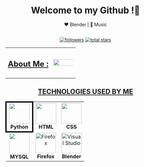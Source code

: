<div align="center">

# Welcome to my Github !👋
</div>
<div align="center">
    ❤️ Blender | 💙 Music
</div>
<br />
<p align="center">
        <a href="https://github.com/MuskanBajetha?tab=followers">
         <img alt="followers" title="Follow me on Github" src="https://custom-icon-badges.demolab.com/github/followers/MuskanBajetha?color=236ad3&labelColor=1155ba&style=for-the-badge&logo=person-add&label=Follow&logoColor=white"/></a>
        <a href="https://github.com/MuskanBajetha?tab=repositories&sort=stargazers">
         <img alt="total stars" title="Total stars on GitHub" src="https://custom-icon-badges.demolab.com/github/stars/MuskanBajetha?color=55960c&style=for-the-badge&labelColor=488207&logo=star"/></a>
</p>

<table>
<tr>
    <td width="65%">
                            <b>
                                <u><h2> About Me :</h2> </u>
                            </b>
                    <h3>
                    </h3>
    </td>
    <td width="35%">
        <img align="right" src='https://i.imgflip.com/3sgyzj.jpg' height="180%" width="250%" >
    </td>
</tr>
</table>

<div align="center">
        <u><h2> TECHNOLOGIES USED BY ME </h2></u> 
</div>

<div align="center">
<table>
<tr>
    <td align="center" style="border: 4px solid black;">
        <img height="64px" width="64px" src="https://cdn.svgporn.com/logos/python.svg"><br>
        <span><strong>Python</strong></span>
    </td>
    <td align="center">
        <img height="64px" width="64px" src="https://cdn.svgporn.com/logos/html-5.svg"><br>
        <span><strong>HTML</strong></span>
    </td>
    <td align="center">
        <img height="64px" width="64px" src="https://cdn.svgporn.com/logos/css-3.svg"><br>
        <span><strong>CSS</strong></span>
    </td>
</tr>
<tr>
    <td align="center">
        <img height="64px" width="64px" src="https://cdn.svgporn.com/logos/mysql.svg"><br>
        <span><strong>MYSQL</strong></span> 
    </td>
    <td align="center">
        <img height="64px" width="64px" alt="Firefox" src="https://cdn.svgporn.com/logos/firefox.svg"><br>
        <span><strong>Firefox</strong></span>
    </td>
    <td align="center">
        <img height="64px" width="64px" alt="Visual Studio" src="https://cdn.svgporn.com/logos/blender.svg"><br>
        <span><strong>Blender</strong></span>
    </td>
</tr>
</tr>
</table>
</div>

